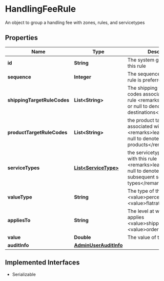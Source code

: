 

# HandlingFeeRule

An object to group a handling fee with zones, rules, and servicetypes

## Properties

| Name | Type | Description | Notes |
|------------ | ------------- | ------------- | -------------|
|**id** | **String** | The system generated id for this rule |  [optional] |
|**sequence** | **Integer** | The sequence in which this rule is preferred over others |  [optional] |
|**shippingTargetRuleCodes** | **List&lt;String&gt;** | The shipping target rule codes associated with this rule  &lt;remarks&gt;leave empty or null to denote all destinations&lt;/remarks&gt; |  [optional] |
|**productTargetRuleCodes** | **List&lt;String&gt;** | the product target rule codes associated with this rule  &lt;remarks&gt;leave empty or null to denote all products&lt;/remarks&gt; |  [optional] |
|**serviceTypes** | [**List&lt;ServiceType&gt;**](ServiceType.md) | the servicetypes associated with this rule  &lt;remarks&gt;leave empty or null to denote all carriers and subsequent service types&lt;/remarks&gt; |  [optional] |
|**valueType** | **String** | The type of this handling fee  &lt;value&gt;percentage&lt;/value&gt;&lt;value&gt;flatrate&lt;/value&gt; |  [optional] |
|**appliesTo** | **String** | The level at which this fee applies  &lt;value&gt;shippingrate&lt;/value&gt;&lt;value&gt;order&lt;/value&gt; |  [optional] |
|**value** | **Double** | The value of this fee |  [optional] |
|**auditInfo** | [**AdminUserAuditInfo**](AdminUserAuditInfo.md) |  |  [optional] |


## Implemented Interfaces

* Serializable


